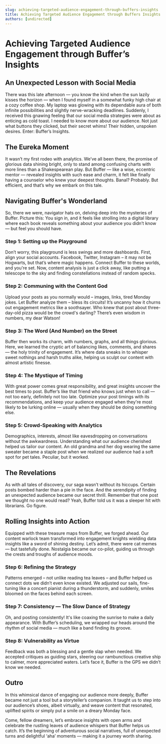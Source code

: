 ```yaml
---
slug: achieving-targeted-audience-engagement-through-buffers-insights
title: Achieving Targeted Audience Engagement through Buffers Insights
authors: [undirected]
---
```



# Achieving Targeted Audience Engagement through Buffer’s Insights

## An Unexpected Lesson with Social Media

There was this late afternoon — you know the kind when the sun lazily kisses the horizon — when I found myself in a somewhat funky high chair at a cozy coffee shop. My laptop was glowing with its dependable aura of both infinite possibilities and slightly nerve-wracking deadlines. Suddenly, I received this gnawing feeling that our social media strategies were about as enticing as cold toast. I needed to know more about our audience. Not just what buttons they clicked, but their secret whims! Their hidden, unspoken desires. Enter: Buffer’s Insights.

## The Eureka Moment

It wasn’t my first rodeo with analytics. We’ve all been there, the promise of glorious data shining bright, only to stand among confusing charts with more lines than a Shakespearean play. But Buffer — like a wise, eccentric mentor — revealed insights with such ease and charm, it felt like finally having a counselor who knew your deepest thoughts. Banal? Probably. But efficient, and that’s why we embark on this tale.

## Navigating Buffer's Wonderland

So, there we were, navigator hats on, delving deep into the mysteries of Buffer. Picture this: You sign in, and it feels like strolling into a digital library where each book reveals something about your audience you didn’t know — but feel you should have.

### **Step 1: Setting up the Playground**

Don’t worry, this playground is less swings and more dashboards. First, align your social accounts. Facebook, Twitter, Instagram – it may not be Hogwarts, but that’s where magic happens. Connect Buffer to these worlds, and you're set. Now, content analysis is just a click away, like putting a telescope to the sky and finding constellations instead of random specks.

### **Step 2: Communing with the Content God**

Upload your posts as you normally would – images, links, tired Monday jokes. Let Buffer analyze them – bless its circuits! It’s uncanny how it churns out engagement metrics like a soothsayer. Who knew that post about three-day-old pizza would be the crowd's darling? There’s even wisdom in numbers, my dear Watson!

### **Step 3: The Word (And Number) on the Street**

Buffer then works its charm, with numbers, graphs, and all things glorious. Here, we learned the cryptic art of balancing likes, comments, and shares — the holy trinity of engagement. It’s where data sneaks in to whisper sweet nothings and harsh truths alike, helping us sculpt our content with almost artistic finesse. 

### **Step 4: The Mystique of Timing**

With great power comes great responsibility, and great insights uncover the best times to post. Buffer’s like that friend who knows just when to call — not too early, definitely not too late. Optimize your post timings with its recommendations, and keep your audience engaged when they're most likely to be lurking online — usually when they should be doing something else.

### **Step 5: Crowd-Speaking with Analytics**

Demographics, interests, almost like eavesdropping on conversations without the awkwardness. Understanding what our audience cherished helped us tailor our content. An old grandma and her dog wearing the same sweater became a staple post when we realized our audience had a soft spot for pet tales. Peculiar, but it worked.

## The Revelations

As with all tales of discovery, our saga wasn’t without its hiccups. Certain posts bombed harder than a pie in the face. And the serendipity of finding an unexpected audience became our secret thrill. Remember that one post we thought no one would read? Yeah, Buffer told us it was a sleeper hit with librarians. Go figure.

## Rolling Insights into Action

Equipped with these treasure maps from Buffer, we forged ahead. Our content warlock team transformed into engagement knights wielding data insights like a sword of shining destiny. Let’s admit, there were cat memes — but tastefully done. Nostalgia became our co-pilot, guiding us through the crests and troughs of audience moods.

### **Step 6: Refining the Strategy**

Patterns emerged – not unlike reading tea leaves – and Buffer helped us connect dots we didn’t even know existed. We adjusted our sails, fine-tuning like a concert pianist during a thunderstorm, and suddenly, smiles bloomed on the faces behind each screen.

### **Step 7: Consistency — The Slow Dance of Strategy**

Oh, and posting consistently! It's like coaxing the sunrise to make a daily appearance. With Buffer’s scheduling, we wrapped our heads around the rhythm of social media — much like a band finding its groove.

### **Step 8: Vulnerability as Virtue**

Feedback was both a blessing and a gentle slap when needed. We accepted critiques as guiding stars, steering our rambunctious creative ship to calmer, more appreciated waters. Let’s face it, Buffer is the GPS we didn’t know we needed.

## Outro

In this whimsical dance of engaging our audience more deeply, Buffer became not just a tool but a storyteller’s companion. It taught us to step into our audience’s shoes, albeit virtually, and weave content that resonated, uplifted spirits or simply put a smile on a dreary Monday face.

Come, fellow dreamers, let’s embrace insights with open arms and celebrate the rustling leaves of audience whispers that Buffer helps us catch. It’s the beginning of adventurous social narratives, full of unexpected turns and delightful ‘aha’ moments — making it a journey worth sharing.